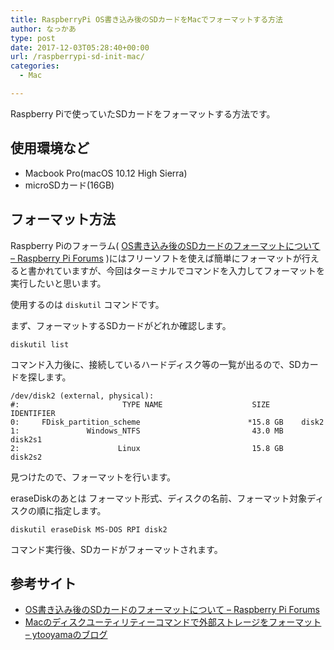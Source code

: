 ```yaml
---
title: RaspberryPi OS書き込み後のSDカードをMacでフォーマットする方法
author: なっかあ
type: post
date: 2017-12-03T05:28:40+00:00
url: /raspberrypi-sd-init-mac/
categories:
  - Mac

---
```

Raspberry Piで使っていたSDカードをフォーマットする方法です。

## 使用環境など

* Macbook Pro(macOS 10.12 High Sierra)
* microSDカード(16GB)

## フォーマット方法

Raspberry Piのフォーラム( [OS書き込み後のSDカードのフォーマットについて &#8211; Raspberry Pi Forums](https://www.raspberrypi.org/forums/viewtopic.php?f=82&t=183931) )にはフリーソフトを使えば簡単にフォーマットが行えると書かれていますが、今回はターミナルでコマンドを入力してフォーマットを実行したいと思います。
  
使用するのは `diskutil` コマンドです。
  
まず、フォーマットするSDカードがどれか確認します。

```
diskutil list
```

コマンド入力後に、接続しているハードディスク等の一覧が出るので、SDカードを探します。

```
/dev/disk2 (external, physical):
#:                       TYPE NAME                    SIZE       IDENTIFIER
0:     FDisk_partition_scheme                        *15.8 GB    disk2
1:               Windows_NTFS                         43.0 MB    disk2s1
2:                      Linux                         15.8 GB    disk2s2
```
    
見つけたので、フォーマットを行います。
  
eraseDiskのあとは フォーマット形式、ディスクの名前、フォーマット対象ディスクの順に指定します。

```
diskutil eraseDisk MS-DOS RPI disk2
```

コマンド実行後、SDカードがフォーマットされます。

## 参考サイト

  * [OS書き込み後のSDカードのフォーマットについて &#8211; Raspberry Pi Forums](https://www.raspberrypi.org/forums/viewtopic.php?f=82&t=183931)
  * [Macのディスクユーティリティーコマンドで外部ストレージをフォーマット &#8211; ytooyamaのブログ](http://ytooyama.hatenadiary.jp/entry/2017/01/07/182432)
